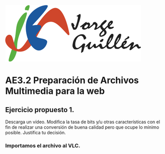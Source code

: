 <img src="logo-iesjorgeguillen.svg" alt="Logo IES Jorge guillén" style="place-self: center;">

# AE3.2 Preparación de Archivos Multimedia para la web

## Ejercicio propuesto 1.
Descarga un vídeo. Modifica la tasa de bits y/u otras características con el fin de realizar una conversión de buena calidad pero que ocupe lo mínimo posible. Justifica tu decisión.

### Importamos el archivo al VLC.
